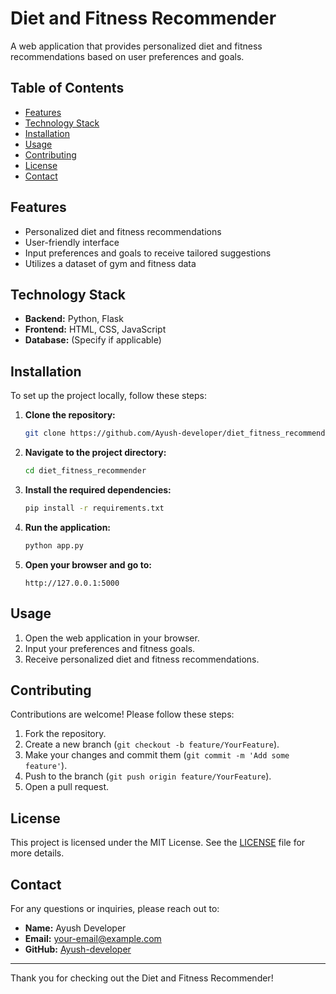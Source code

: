 # Diet and Fitness Recommender

A web application that provides personalized diet and fitness recommendations based on user preferences and goals.

## Table of Contents

- [Features](#features)
- [Technology Stack](#technology-stack)
- [Installation](#installation)
- [Usage](#usage)
- [Contributing](#contributing)
- [License](#license)
- [Contact](#contact)

## Features

- Personalized diet and fitness recommendations
- User-friendly interface
- Input preferences and goals to receive tailored suggestions
- Utilizes a dataset of gym and fitness data

## Technology Stack

- **Backend:** Python, Flask
- **Frontend:** HTML, CSS, JavaScript
- **Database:** (Specify if applicable)

## Installation

To set up the project locally, follow these steps:

1. **Clone the repository:**

   ```bash
   git clone https://github.com/Ayush-developer/diet_fitness_recommender.git
   ```

2. **Navigate to the project directory:**

   ```bash
   cd diet_fitness_recommender
   ```

3. **Install the required dependencies:**

   ```bash
   pip install -r requirements.txt
   ```

4. **Run the application:**

   ```bash
   python app.py
   ```

5. **Open your browser and go to:**

   ```
   http://127.0.0.1:5000
   ```

## Usage

1. Open the web application in your browser.
2. Input your preferences and fitness goals.
3. Receive personalized diet and fitness recommendations.

## Contributing

Contributions are welcome! Please follow these steps:

1. Fork the repository.
2. Create a new branch (`git checkout -b feature/YourFeature`).
3. Make your changes and commit them (`git commit -m 'Add some feature'`).
4. Push to the branch (`git push origin feature/YourFeature`).
5. Open a pull request.

## License

This project is licensed under the MIT License. See the [LICENSE](LICENSE) file for more details.

## Contact

For any questions or inquiries, please reach out to:

- **Name:** Ayush Developer
- **Email:** [your-email@example.com](mailto:your-email@example.com)
- **GitHub:** [Ayush-developer](https://github.com/Ayush-developer)

---

Thank you for checking out the Diet and Fitness Recommender!
